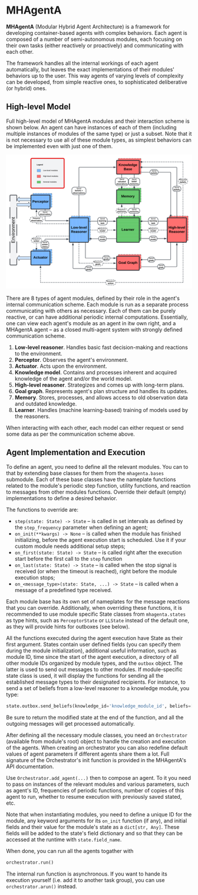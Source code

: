 # MHAgentA

**MHAgentA** (Modular Hybrid Agent Architecture) is a framework for developing container-based agents with complex
behaviors. Each agent is composed of a number of semi-autonomous modules, each focusing on their own tasks (either 
reactively or proactively) and communicating with each other.

The framework handles all the internal workings of each agent automatically, but leaves the exact implementations of 
their modules' behaviors up to the user. This way agents of varying levels of complexity can be developed, from simple
reactive ones, to sophisticated deliberative (or hybrid) ones. 

## High-level Model

Full high-level model of MHAgentA modules and their interaction scheme is shown below. An agent can have instances of
each of them (including multiple instances of modules of the same type) or just a subset. Note that it is not necessary 
to use all of these module types, as simplest behaviors can be implemented even with just one of them.

![](https://raw.githubusercontent.com/Auron-tliar/mhagenta/b57b514aec2e54f0b0a4cbf366f6b098ab0e82f6/docs/images/MHAgentA_modules.png)

There are 8 types of agent modules, defined by their role in the agent's internal communication scheme. Each module is
run as a separate process communicating with others as necessary. Each of them can be purely reactive, or can have
additional periodic internal computations. Essentially, one can view each agent's module as an agent in itw own right,
and a MHAgentA agent – as a closed multi-agent system with strongly defined communication scheme.

1. **Low-level reasoner**. Handles basic fast decision-making and reactions to the environment.
2. **Perceptor**. Observes the agent's environment.
3. **Actuator**. Acts upon the environment.
4. **Knowledge model**. Contains and processes inherent and acquired knowledge of the agent and/or the world model.
5. **High-level reasoner**. Strategizes and comes up with long-term plans.
6. **Goal graph**. Represents agent's plan structure and handles its updates.
7. **Memory**. Stores, processes, and allows access to old observation data and outdated knowledge.
8. **Learner**. Handles (machine learning-based) training of models used by the reasoners.

When interacting with each other, each model can either request or send some data as per the communication scheme above.

## Agent Implementation and Execution

To define an agent, you need to define all the relevant modules. You can to that by extending base classes for them from
the `mhagenta.bases` submodule. Each of these base classes have the nameplate functions related to the module's periodic
step function, utility functions, and reaction to messages from other modules functions. Override their default (empty) 
implementations to define a desired behavior.

The functions to override are:

- `step(state: State) -> State` – is called in set intervals as defined by the `step_frequency` parameter when defining 
an agent;
- `on_init(**kwargs) -> None` – is called when the module has finished initializing, before the agent execution start 
is scheduled. Use it if your custom module needs additional setup steps;
- `on_first(state: State) -> State` – is called right after the execution start before the first call to the `step`
function
- `on_last(state: State) -> State` – is called when the stop signal is received (or when the timeout is reached), right 
before the module execution stops;
- `on_<message_type>(state: State, ...) -> State` – is called when a message of a predefined type received.

Each module base has its own set of nameplates for the message reactions that you can override. Additionally, when 
overriding these functions, it is recommended to use module specific State classes from `mhagenta.states` as type hints,
such as `PerceptorState` or `LLState` instead of the default one, as they will provide hints for outboxes (see below).   

All the functions executed during the agent execution have State as their first argument. States contain user defined
fields (you can specify them during the module initialization), additional useful information, such as module ID, time 
since the start of the agent execution, a directory of all other module IDs organized by module types, and the `outbox` 
object. The latter is used to send out messages to other modules. If module-specific state class is used, it will 
display the functions for sending all the established message types to their designated recipients. For instance, to 
send a set of beliefs from a low-level reasoner to a knowledge module, you type:

```python
state.outbox.send_beliefs(knowledge_id='knowledge_module_id', beliefs=[...], ...)
```

Be sure to return the modified state at the end of the function, and all the outgoing messages will get processed 
automatically.

After defining all the necessary module classes, you need an `Orchestrator` (available from module's root) object to 
handle the creation and execution of the agents. When creating an orchestrator you can also redefine default values of
agent parameters if different agents share them a lot. Full signature of the Orchestrator's init function is 
provided in the MHAgentA's API documentation.

Use `Orchestrator.add_agent(...)` then to compose an agent. To it you need to pass on instances of the relevant modules 
and various parameters, such as agent's ID, frequencies of periodic functions, number of copies of this agent to run, 
whether to resume execution with previously saved stated, etc.

Note that when instantiating modules, you need to define a unique ID for the module, any keyword arguments for its 
`on_init` function (if any), and initial fields and their value for the module's state as a `dict[str, Any]`. These
fields will be added to the state's field dictionary and so that they can be accessed at the runtime with 
`state.field_name`.

When done, you can run all the agents togather with

```python
orchestrator.run()
```

The internal run function is asynchronous. If you want to hande its execution yourself (i.e. add it to another task 
group), you can use `orchestrator.arun()` instead.
